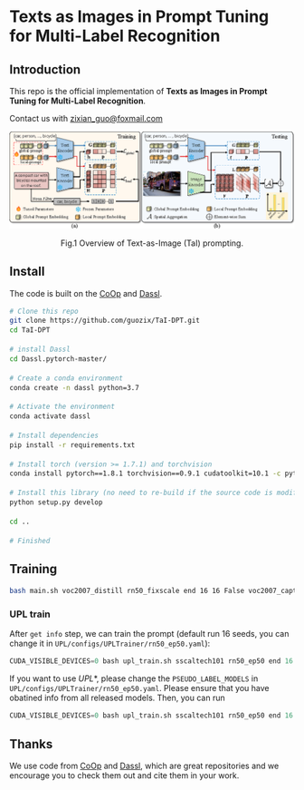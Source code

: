 
# Texts as Images in Prompt Tuning for Multi-Label Recognition


## Introduction

This repo is the official implementation of **Texts as Images in Prompt Tuning for Multi-Label Recognition**.

Contact us with zixian_guo@foxmail.com


<center>
<img src="./figures/cvpr2023figbig.png">

Fig.1 Overview of Text-as-Image (TaI) prompting.
</center>

## Install

The code is built on the [CoOp](https://github.com/KaiyangZhou/CoOp) and [Dassl](https://github.com/KaiyangZhou/Dassl.pytorch).

<!-- , so you need to install the dassl environment first. You can follow the [instructions](https://github.com/KaiyangZhou/Dassl.pytorch#installation) to install *dassl* as well as *PyTorch*. After that, run `pip install -r requirements.txt` under `UPL/` to install a few more packages required by [CLIP](https://github.com/openai/CLIP). -->

<!-- **We also prepare all installation commands for you**: -->

```bash
# Clone this repo
git clone https://github.com/guozix/TaI-DPT.git
cd TaI-DPT

# install Dassl
cd Dassl.pytorch-master/

# Create a conda environment
conda create -n dassl python=3.7

# Activate the environment
conda activate dassl

# Install dependencies
pip install -r requirements.txt

# Install torch (version >= 1.7.1) and torchvision
conda install pytorch==1.8.1 torchvision==0.9.1 cudatoolkit=10.1 -c pytorch

# Install this library (no need to re-build if the source code is modified)
python setup.py develop

cd ..

# Finished
```

<!-- ## Datasets

After that, you can follow the [CoOp Datasets Instructions](https://github.com/KaiyangZhou/CoOp/blob/main/DATASETS.md) to prepare the datasets. 

Then, you can run the code ~ -->

## Training

``` bash
bash main.sh voc2007_distill rn50_fixscale end 16 16 False voc2007_caption_distill_abinf 0 6
```

### UPL train 

After `get info` step, we can train the prompt (default run 16 seeds, you can change it in `UPL/configs/UPLTrainer/rn50_ep50.yaml`):

```python
CUDA_VISIBLE_DEVICES=0 bash upl_train.sh sscaltech101 rn50_ep50 end 16 16 False True rn50_random_init
```

If you want to use *UPL**, please change the `PSEUDO_LABEL_MODELS` in  `UPL/configs/UPLTrainer/rn50_ep50.yaml`. Please ensure that you have obatined info from all released models. Then, you can run

```python
CUDA_VISIBLE_DEVICES=0 bash upl_train.sh sscaltech101 rn50_ep50 end 16 16 False True multiple_models_random_init
```

<!-- 
## Testing

### Test with existing files after UPL training

```python
bash upl_test_existing_logits.sh sscaltech101 rn50_ep50 end 16 16 False True
``` -->

## Thanks

We use code from [CoOp](https://github.com/KaiyangZhou/CoOp) and [Dassl](https://github.com/KaiyangZhou/Dassl.pytorch), which are great repositories and we encourage you to check them out and cite them in your work.
